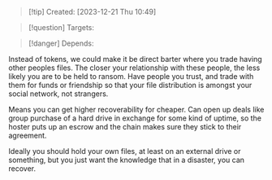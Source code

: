 
>[!tip] Created: [2023-12-21 Thu 10:49]

>[!question] Targets: 

>[!danger] Depends: 

Instead of tokens, we could make it be direct barter where you trade having other peoples files.  The closer your relationship with these people, the less likely you are to be held to ransom.  Have people you trust, and trade with them for funds or friendship so that your file distribution is amongst your social network, not strangers.

Means you can get higher recoverability for cheaper.  Can open up deals like group purchase of a hard drive in exchange for some kind of uptime, so the hoster puts up an escrow and the chain makes sure they stick to their agreement.

Ideally you should hold your own files, at least on an external drive or something, but you just want the knowledge that in a disaster, you can recover.
